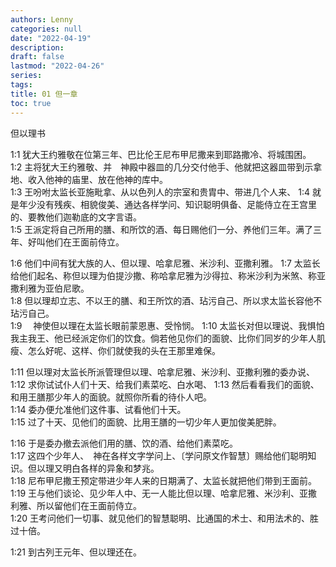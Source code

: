 ```yaml
---
authors: Lenny
categories: null
date: "2022-04-19"
description: 
draft: false
lastmod: "2022-04-26"
series:
tags: 
title: 01 但一章
toc: true
---
```

但以理书
<!--more-->

1:1 犹大王约雅敬在位第三年、巴比伦王尼布甲尼撒来到耶路撒冷、将城围困。  
1:2 主将犹大王约雅敬、并　神殿中器皿的几分交付他手、他就把这器皿带到示拿地、收入他神的庙里、放在他神的库中。  
1:3 王吩咐太监长亚施毗拿、从以色列人的宗室和贵胄中、带进几个人来、
1:4 就是年少没有残疾、相貌俊美、通达各样学问、知识聪明俱备、足能侍立在王宫里的、要教他们迦勒底的文字言语。  
1:5 王派定将自己所用的膳、和所饮的酒、每日赐他们一分、养他们三年。满了三年、好叫他们在王面前侍立。  

1:6 他们中间有犹大族的人、但以理、哈拿尼雅、米沙利、亚撒利雅。
1:7 太监长给他们起名、称但以理为伯提沙撒、称哈拿尼雅为沙得拉、称米沙利为米煞、称亚撒利雅为亚伯尼歌。  
1:8 但以理却立志、不以王的膳、和王所饮的酒、玷污自己、所以求太监长容他不玷污自己。  
1:9 　神使但以理在太监长眼前蒙恩惠、受怜悯。
1:10 太监长对但以理说、我惧怕我主我王、他已经派定你们的饮食。倘若他见你们的面貌、比你们同岁的少年人肌瘦、怎么好呢、这样、你们就使我的头在王那里难保。  

1:11 但以理对太监长所派管理但以理、哈拿尼雅、米沙利、亚撒利雅的委办说、
1:12 求你试试仆人们十天、给我们素菜吃、白水喝、
1:13 然后看看我们的面貌、和用王膳那少年人的面貌。就照你所看的待仆人吧。  
1:14 委办便允准他们这件事、试看他们十天。  
1:15 过了十天、见他们的面貌、比用王膳的一切少年人更加俊美肥胖。

1:16 于是委办撤去派他们用的膳、饮的酒、给他们素菜吃。  
1:17 这四个少年人、　神在各样文字学问上、〔学问原文作智慧〕赐给他们聪明知识。但以理又明白各样的异象和梦兆。  
1:18 尼布甲尼撒王预定带进少年人来的日期满了、太监长就把他们带到王面前。  
1:19 王与他们谈论、见少年人中、无一人能比但以理、哈拿尼雅、米沙利、亚撒利雅、所以留他们在王面前侍立。  
1:20 王考问他们一切事、就见他们的智慧聪明、比通国的术士、和用法术的、胜过十倍。  

1:21 到古列王元年、但以理还在。  